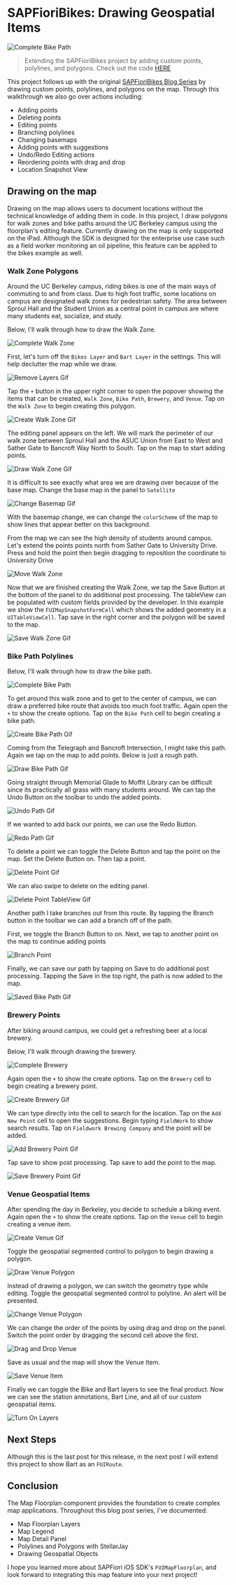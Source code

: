 # SAPFioriBikes: Drawing Geospatial Items

![Complete Bike Path](ReadMeImages/EditingGeospatialObjects/Gifs/CompleteBikePathAdd.gif)

> Extending the SAPFioriBikes project by adding custom points, polylines, and polygons. Check out the code [HERE](https://github.wdf.sap.corp/i860364/SAPFioriBikes)

This project follows up with the original [SAPFioriBikes Blog Series](https://github.wdf.sap.corp/i860364/SAPFioriBikes/blob/master/SAPFioriBikesBlog.md) by drawing custom points, polylines, and polygons on the map.  Through this walkthrough we also go over actions including:
* Adding points
* Deleting points
* Editing points
* Branching polylines
* Changing basemaps
* Adding points with suggestions
* Undo/Redo Editing actions
* Reordering points with drag and drop
* Location Snapshot View

## Drawing on the map

Drawing on the map allows users to document locations without the technical knowledge of adding them in code.  In this project, I draw polygons for walk zones and bike paths around the UC Berkeley campus using the floorplan's editing feature.  Currently drawing on the map is only supported on the iPad.  Although the SDK is designed for the enterprise use case such as a field worker monitoring an oil pipeline, this feature can be applied to the bikes example as well.  

### Walk Zone Polygons

Around the UC Berkeley campus, riding bikes is one of the main ways of commuting to and from class.  Due to high foot traffic, some locations on campus are designated walk zones for pedestrian safety.  The area between Sproul Hall and the Student Union as a central point in campus are where many students eat, socialize, and study.

Below, I'll walk through how to draw the Walk Zone.

![Complete Walk Zone](ReadMeImages/EditingGeospatialObjects/Gifs/CompleteWalkZoneAdd.gif)

First, let's turn off the `Bikes Layer` and `Bart Layer` in the settings.  This will help declutter the map while we draw.

![Remove Layers Gif](ReadMeImages/EditingGeospatialObjects/Gifs/RemoveLayersLarge.gif)

Tap the `+` button in the upper right corner to open the popover showing the items that can be created, `Walk Zone`, `Bike Path`, `Brewery`, and `Venue`.  Tap on the `Walk Zone` to begin creating this polygon.  

![Create Walk Zone Gif](ReadMeImages/EditingGeospatialObjects/Gifs/CreateWalkZoneLarge.gif)

The editing panel appears on the left.  We will mark the perimeter of our walk zone between Sproul Hall and the ASUC Union from East to West and Sather Gate to Bancroft Way North to South.  Tap on the map to start adding points.

![Draw Walk Zone Gif](ReadMeImages/EditingGeospatialObjects/Gifs/DrawWalkZone.gif)

It is difficult to see exactly what area we are drawing over because of the base map.  Change the base map in the panel to `Satellite`

![Change Basemap Gif](ReadMeImages/EditingGeospatialObjects/Gifs/ChangeBaseMap.gif)

With the basemap change, we can change the `colorScheme` of the map to show lines that appear better on this background.

From the map we can see the high density of students around campus.  Let's extend the points points north from Sather Gate to University Drive.  Press and hold the point then begin dragging to reposition the coordinate to University Drive

![Move Walk Zone](ReadMeImages/EditingGeospatialObjects/Gifs/MoveWalkZone.gif)

Now that we are finished creating the Walk Zone, we tap the Save Button at the bottom of the panel to do additional post processing.  The tableView can be populated with custom fields provided by the developer.  In this example we show the `FUIMapSnapshotFormCell` which shows the added geometry in a `UITableViewCell`.  Tap save in the right corner and the polygon will be saved to the map.

![Save Walk Zone Gif](ReadMeImages/EditingGeospatialObjects/Gifs/SaveWalkZone.gif)

### Bike Path Polylines

Below, I'll walk through how to draw the bike path.

![Complete Bike Path](ReadMeImages/EditingGeospatialObjects/Gifs/CompleteBikePathAdd.gif)

To get around this walk zone and to get to the center of campus, we can draw a preferred bike route that avoids too much foot traffic.  Again open the `+` to show the create options. Tap on the `Bike Path` cell to begin creating a bike path.

![Create Bike Path Gif](ReadMeImages/EditingGeospatialObjects/Gifs/CreateBikePath.gif)

Coming from the Telegraph and Bancroft Intersection, I might take this path.  Again we tap on the map to add points.  Below is just a rough path.

![Draw Bike Path Gif](ReadMeImages/EditingGeospatialObjects/Gifs/DrawBikePath.gif)

Going straight through Memorial Glade to Moffit Library can be difficult since its practically all grass with many students around.  We can tap the Undo Button on the toolbar to undo the added points.

![Undo Path Gif](ReadMeImages/EditingGeospatialObjects/Gifs/UndoPath.gif)

If we wanted to add back our points, we can use the Redo Button.

![Redo Path Gif](ReadMeImages/EditingGeospatialObjects/Gifs/RedoPath.gif)

To delete a point we can toggle the Delete Button and tap the point on the map.  Set the Delete Button on. Then tap a point.

![Delete Point Gif](ReadMeImages/EditingGeospatialObjects/Gifs/DeletePoint.gif)

We can also swipe to delete on the editing panel.

![Delete Point TableView Gif](ReadMeImages/EditingGeospatialObjects/Gifs/DeletePointTableView.gif)

Another path I take branches out from this route.  By tapping the Branch button in the toolbar we can add a branch off of the path.

First, we toggle the Branch Button to on. Next, we tap to another point on the map to continue adding points

![Branch Point](ReadMeImages/EditingGeospatialObjects/Gifs/BranchPoint.gif)

Finally, we can save our path by tapping on Save to do additional post processing.  Tapping the Save in the top right, the path is now added to the map.

![Saved Bike Path Gif](ReadMeImages/EditingGeospatialObjects/Gifs/SavedBikePath.gif)

### Brewery Points

After biking around campus, we could get a refreshing beer at a local brewery.

Below, I'll walk through drawing the brewery.

![Complete Brewery](ReadMeImages/EditingGeospatialObjects/Gifs/CompleteBrewery.gif)

Again open the `+` to show the create options.  Tap on the `Brewery` cell to begin creating a brewery point.

![Create Brewery Gif](ReadMeImages/EditingGeospatialObjects/Gifs/CreateBrewery.gif)

We can type directly into the cell to search for the location.  Tap on the `Add New Point` cell to open the suggestions. Begin typing `FieldWork` to show search results. Tap on `Fieldwork Brewing Company` and the point will be added.

![Add Brewery Point Gif](ReadMeImages/EditingGeospatialObjects/Gifs/AddBreweryPoint.gif)

Tap save to show post processing.  Tap save to add the point to the map.

![Save Brewery Point Gif](ReadMeImages/EditingGeospatialObjects/Gifs/SaveBreweryPoint.gif)

### Venue Geospatial Items

After spending the day in Berkeley, you decide to schedule a biking event.  Again open the `+` to show the create options. Tap on the `Venue` cell to begin creating a venue item.

![Create Venue Gif](ReadMeImages/EditingGeospatialObjects/Gifs/CreateVenue.gif)

Toggle the geospatial segmented control to polygon to begin drawing a polygon.

![Draw Venue Polygon](ReadMeImages/EditingGeospatialObjects/Gifs/DrawVenuePolygon.gif)

Instead of drawing a polygon, we can switch the geometry type while editing.  Toggle the geospatial segmented control to polyline.  An alert will be presented.

![Change Venue Polygon](ReadMeImages/EditingGeospatialObjects/Gifs/ChangeVenuePolygon.gif)

We can change the order of the points by using drag and drop on the panel.  Switch the point order by dragging the second cell above the first.

![Drag and Drop Venue](ReadMeImages/EditingGeospatialObjects/Gifs/DragAndDropVenue.gif)

Save as usual and the map will show the Venue Item.

![Save Venue Item](ReadMeImages/EditingGeospatialObjects/Gifs/SaveVenue.gif)

Finally we can toggle the Bike and Bart layers to see the final product.  Now we can see the station annotations, Bart Line, and all of our custom geospatial items.

![Turn On Layers](ReadMeImages/EditingGeospatialObjects/Gifs/TurnLayersOn.gif)

## Next Steps

Although this is the last post for this release, in the next post I will extend this project to show Bart as an `FUIRoute`.

## Conclusion

The Map Floorplan component provides the foundation to create complex map applications.  Throughout this blog post series, I've documented:

* Map Floorplan Layers
* Map Legend
* Map Detail Panel
* Polylines and Polygons with StellarJay
* Drawing Geospatial Objects

I hope you learned more about SAPFiori iOS SDK's `FUIMapFloorplan`, and look forward to integrating this map feature into your next project!
